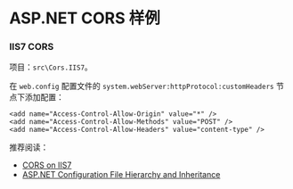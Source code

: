 # ASP.NET CORS 样例

### IIS7 CORS

项目：`src\Cors.IIS7`。

在 `web.config` 配置文件的 `system.webServer:httpProtocol:customHeaders` 节点下添加配置：

```
<add name="Access-Control-Allow-Origin" value="*" />
<add name="Access-Control-Allow-Methods" value="POST" />
<add name="Access-Control-Allow-Headers" value="content-type" />
```

推荐阅读：
+ [CORS on IIS7](https://enable-cors.org/server_iis7.html)
+ [ASP.NET Configuration File Hierarchy and Inheritance](https://msdn.microsoft.com/en-us/library/ms178685.aspx)